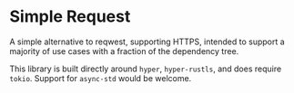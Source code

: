 # Simple Request

A simple alternative to reqwest, supporting HTTPS, intended to support a
majority of use cases with a fraction of the dependency tree.

This library is built directly around `hyper`, `hyper-rustls`, and does require
`tokio`. Support for `async-std` would be welcome.
